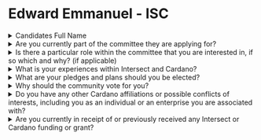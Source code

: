 # Edward Emmanuel - ISC

<details>

<summary>Candidates Full Name</summary>

Edward Emmanuel

</details>



<details>

<summary>Are you currently part of the committee they are applying for?</summary>

Yes

</details>



<details>

<summary>Is there a particular role within the committee that you are interested in, if so which and why? (if applicable)</summary>

Not yet

</details>



<details>

<summary>What is your experiences within Intersect and Cardano?</summary>

I'm a new member and don't have any experience yet, haven't participated in any meeting yet

</details>



<details>

<summary>What are your pledges and plans should you be elected?</summary>

To bring ideas and suggestions which will promote and spread the Cardano ecosystem

</details>



<details>

<summary>Why should the community vote for you?</summary>

Because I would like to bring profound solutions and suggestions to the table, to help grow, build and promote the cardano community.

</details>



<details>

<summary>Do you have any other Cardano affiliations or possible conflicts of interests, including you as an individual or an enterprise you are associated with?</summary>

Yes, I am a community reviewer in the cardano project catalyst

</details>



<details>

<summary>Are you currently in receipt of or previously received any Intersect or Cardano funding or grant?</summary>

No

</details>
